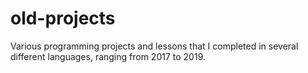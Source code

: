 # old-projects
Various programming projects and lessons that I completed in several different languages, ranging from 2017 to 2019.
